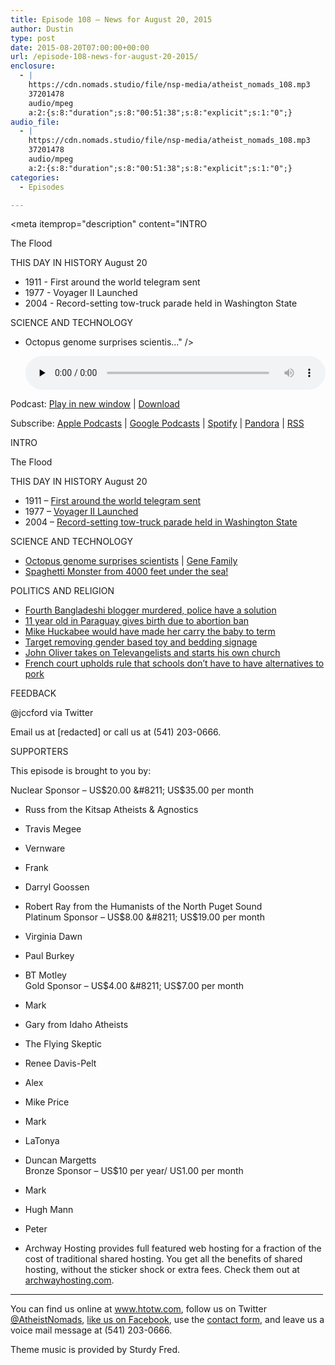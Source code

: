 ```yaml
---
title: Episode 108 – News for August 20, 2015
author: Dustin
type: post
date: 2015-08-20T07:00:00+00:00
url: /episode-108-news-for-august-20-2015/
enclosure:
  - |
    https://cdn.nomads.studio/file/nsp-media/atheist_nomads_108.mp3
    37201478
    audio/mpeg
    a:2:{s:8:"duration";s:8:"00:51:38";s:8:"explicit";s:1:"0";}
audio_file:
  - |
    https://cdn.nomads.studio/file/nsp-media/atheist_nomads_108.mp3
    37201478
    audio/mpeg
    a:2:{s:8:"duration";s:8:"00:51:38";s:8:"explicit";s:1:"0";}
categories:
  - Episodes

---
```

<div itemscope itemtype="http://schema.org/AudioObject">
  <meta itemprop="name" content="Episode 108 &#8211; News for August 20, 2015" />
  
  <meta itemprop="uploadDate" content="2015-08-20T01:00:00-06:00" />
  
  <meta itemprop="encodingFormat" content="audio/mpeg" />
  
  <meta itemprop="duration" content="PT51M38S" />
  
  <meta itemprop="description" content="INTRO

The Flood

THIS DAY IN HISTORY August 20

* 1911 - First around the world telegram sent
* 1977 - Voyager II Launched
* 2004 - Record-setting tow-truck parade held in Washington State

SCIENCE AND TECHNOLOGY

* Octopus genome surprises scientis..." />
  
  <meta itemprop="contentUrl" content="https://dts.podtrac.com/redirect.mp3/cdn.nomads.studio/file/nsp-media/atheist_nomads_108.mp3" />
  
  <meta itemprop="contentSize" content="35.5" />
  </p> 
  
  <div class="powerpress_player" id="powerpress_player_8365">
    <audio class="wp-audio-shortcode" id="audio-5128-109" preload="none" style="width: 100%;" controls="controls"><source type="audio/mpeg" src="https://dts.podtrac.com/redirect.mp3/cdn.nomads.studio/file/nsp-media/atheist_nomads_108.mp3?_=109" /><a href="https://dts.podtrac.com/redirect.mp3/cdn.nomads.studio/file/nsp-media/atheist_nomads_108.mp3">https://dts.podtrac.com/redirect.mp3/cdn.nomads.studio/file/nsp-media/atheist_nomads_108.mp3</a></audio>
  </div>
</div>

<p class="powerpress_links powerpress_links_mp3">
  Podcast: <a href="https://dts.podtrac.com/redirect.mp3/cdn.nomads.studio/file/nsp-media/atheist_nomads_108.mp3" class="powerpress_link_pinw" target="_blank" title="Play in new window" onclick="return powerpress_pinw('https://htotw.com/?powerpress_pinw=5128-podcast');" rel="nofollow">Play in new window</a> | <a href="https://dts.podtrac.com/redirect.mp3/cdn.nomads.studio/file/nsp-media/atheist_nomads_108.mp3" class="powerpress_link_d" title="Download" rel="nofollow" download="atheist_nomads_108.mp3">Download</a>
</p>

<p class="powerpress_links powerpress_subscribe_links">
  Subscribe: <a href="https://podcasts.apple.com/us/podcast/humanists-take-on-the-world/id530050098?mt=2&ls=1" class="powerpress_link_subscribe powerpress_link_subscribe_itunes" target="_blank" title="Subscribe on Apple Podcasts" rel="nofollow">Apple Podcasts</a> | <a href="https://www.google.com/podcasts?feed=aHR0cDovL2F0aGVpc3Rub21hZHMubGlic3luLmNvbS9yc3M%3D" class="powerpress_link_subscribe powerpress_link_subscribe_googleplay" target="_blank" title="Subscribe on Google Podcasts" rel="nofollow">Google Podcasts</a> | <a href="https://open.spotify.com/show/3LzK2xZGike6Tc1GEMtMbr?si=LieN9SNuTpq96smuaUsH8A" class="powerpress_link_subscribe powerpress_link_subscribe_spotify" target="_blank" title="Subscribe on Spotify" rel="nofollow">Spotify</a> | <a href="https://www.pandora.com/podcast/atheist-nomads/PC:10122?corr=62071012&part=ug" class="powerpress_link_subscribe powerpress_link_subscribe_pandora" target="_blank" title="Subscribe on Pandora" rel="nofollow">Pandora</a> | <a href="https://htotw.com/feed/podcast/" class="powerpress_link_subscribe powerpress_link_subscribe_rss" target="_blank" title="Subscribe via RSS" rel="nofollow">RSS</a>
</p>

INTRO

The Flood

THIS DAY IN HISTORY August 20

* 1911 &#8211; <a href="http://www.history.com/this-day-in-history/first-around-the-world-telegram-sent-66-years-before-voyager-ii-launch" target="_blank" rel="noopener">First around the world telegram sent</a>  
* 1977 &#8211; <a href="https://en.wikipedia.org/wiki/Voyager_2" target="_blank" rel="noopener">Voyager II Launched</a>  
* 2004 &#8211; <a href="http://www.history.com/this-day-in-history/record-setting-tow-truck-parade-held-in-washington-state" target="_blank" rel="noopener">Record-setting tow-truck parade held in Washington State</a>

SCIENCE AND TECHNOLOGY

* <a href="http://www.nature.com/nature/journal/v524/n7564/full/nature14668.html" target="_blank" rel="noopener">Octopus genome surprises scientists</a> | <a href="https://en.wikipedia.org/wiki/Gene_family" target="_blank" rel="noopener">Gene Family</a>  
* <a href="http://www.livescience.com/51854-spaghetti-monster-deep-sea-creature.html" target="_blank" rel="noopener">Spaghetti Monster from 4000 feet under the sea!</a>

POLITICS AND RELIGION

* <a href="http://www.dhakatribune.com/law-and-rights/2015/aug/09/igp-free-thinkers-dont-hurt-religious-feelings-writings" target="_blank" rel="noopener">Fourth Bangladeshi blogger murdered, police have a solution</a>  
* <a href="http://www.cnn.com/2015/08/13/americas/paraguay-young-rape-victim-gives-birth/index.html" target="_blank" rel="noopener">11 year old in Paraguay gives birth due to abortion ban</a>  
* <a href="http://www.rawstory.com/2015/08/mike-huckabee-10-year-old-rape-victim-should-be-forced-to-carry-rapists-baby/" target="_blank" rel="noopener">Mike Huckabee would have made her carry the baby to term</a>  
* <a href="http://www.startribune.com/target-to-remove-gender-based-labeling-in-toy-aisles/321063071/" target="_blank" rel="noopener">Target removing gender based toy and bedding signage</a>  
* <a href="https://www.youtube.com/watch?v=7y1xJAVZxXg&feature=youtu.be" target="_blank" rel="noopener">John Oliver takes on Televangelists and starts his own church</a>  
* <a href="http://www.washingtonpost.com/national/religion/french-court-rules-school-lunches-may-include-pork-muslims-alarmed/2015/08/13/75968e74-41f0-11e5-9f53-d1e3ddfd0cda_story.html" target="_blank" rel="noopener">French court upholds rule that schools don’t have to have alternatives to pork</a>

FEEDBACK

@jccford via Twitter

Email us at [redacted] or call us at (541) 203-0666.

SUPPORTERS

This episode is brought to you by:

Nuclear Sponsor &#8211; US$20.00 &#8211; US$35.00 per month  
* Russ from the Kitsap Atheists & Agnostics  
* Travis Megee  
* Vernware  
* Frank  
* Darryl Goossen  
* Robert Ray from the Humanists of the North Puget Sound  
Platinum Sponsor &#8211; US$8.00 &#8211; US$19.00 per month  
* Virginia Dawn  
* Paul Burkey  
* BT Motley  
Gold Sponsor &#8211; US$4.00 &#8211; US$7.00 per month  
* Mark  
* Gary from Idaho Atheists  
* The Flying Skeptic  
* Renee Davis-Pelt  
* Alex  
* Mike Price  
* Mark  
* LaTonya  
* Duncan Margetts  
Bronze Sponsor &#8211; US$10 per year/ US1.00 per month  
* Mark  
* Hugh Mann  
* Peter

* Archway Hosting provides full featured web hosting for a fraction of the cost of traditional shared hosting. You get all the benefits of shared hosting, without the sticker shock or extra fees. Check them out at <a href="http://archwayhosting.com/" target="_blank" rel="noopener">archwayhosting.com</a>.

<hr width="500" />

You can find us online at <a href="https://www.htotw.com/" target="_blank" rel="noopener">www.htotw.com</a>, follow us on Twitter <a href="https://twitter.com/AtheistNomads" target="_blank" rel="noopener">@AtheistNomads</a>, <a href="https://htotw.com/facebook" target="_blank" rel="noopener">like us on Facebook</a>, use the [contact form](https://htotw.com/contact), and leave us a voice mail message at (541) 203-0666.

Theme music is provided by Sturdy Fred.